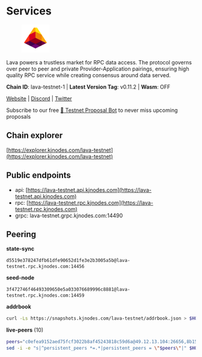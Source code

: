 # Services

<figure><img src="https://raw.githubusercontent.com/kj89/cosmos-images/main/logos/lava.png" alt=""><figcaption></figcaption></figure>

Lava powers a trustless market for RPC data access. The protocol  governs over peer to peer and private Provider-Application pairings,  ensuring high quality RPC service while creating consensus around data served.

**Chain ID**: lava-testnet-1 | **Latest Version Tag**: v0.11.2 | **Wasm**: OFF

[Website](https://lavanet.xyz) | [Discord](https://discord.com/invite/Tbk5NxTCdA) | [Twitter](https://twitter.com/lavanetxyz)



Subscribe to our free [🤖 Testnet Proposal Bot](https://t.me/kjnodes_testnet_proposal_bot) to never miss upcoming proposals


## Chain explorer
[https://explorer.kjnodes.com/lava-testnet](https://explorer.kjnodes.com/lava-testnet)

## Public endpoints

* api: [https://lava-testnet.api.kjnodes.com](https://lava-testnet.api.kjnodes.com)
* rpc: [https://lava-testnet.rpc.kjnodes.com](https://lava-testnet.rpc.kjnodes.com)
* grpc: lava-testnet.grpc.kjnodes.com:14490

## Peering

**state-sync**

```text
d5519e378247dfb61dfe90652d1fe3e2b3005a5b@lava-testnet.rpc.kjnodes.com:14456
```

**seed-node**

```text
3f472746f46493309650e5a033076689996c8881@lava-testnet.rpc.kjnodes.com:14459
```

**addrbook**
```bash
curl -Ls https://snapshots.kjnodes.com/lava-testnet/addrbook.json > $HOME/.lava/config/addrbook.json
```

**live-peers** (10)
```bash
peers="c0efea9152aed75fcf3022b8af45243818c59d6a@49.12.13.104:26656,8b154033143fdedf4835dfc7b030c7d781bfd54e@195.201.219.227:26656,5d24eb95fa5974af7bb03e370382537251ab6328@95.217.158.66:26656,4732ed188fbe7603f81d9f4c825397277bb72217@5.75.235.195:26656,d8e81881ced029758f9623179a3c1ecf72aece2e@195.74.86.49:26656,e1383b216c42acc842193c5ac7321ce6c0d73db0@78.47.37.142:26656,47385d0a7051109de5342e3b27890c4a4b9e0763@65.108.72.233:16656,e268a2ce255d51a93e6ec89ee73c233bbaec70f4@49.12.185.46:26656,ef1b3374ca00c338de50d51fc41ca317488156eb@207.244.245.41:26656,d5519e378247dfb61dfe90652d1fe3e2b3005a5b@65.109.68.190:14456"
sed -i -e "s|^persistent_peers *=.*|persistent_peers = \"$peers\"|" $HOME/.lava/config/config.toml
```
